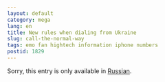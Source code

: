 ```yaml
---
layout: default
category: mega
lang: en
title: New rules when dialing from Ukraine
slug: call-the-normal-way
tags: emo fan hightech information iphone numbers 
postid: 1829
---
```

<p>Sorry, this entry is only available in <a href="http://mega.genn.org/export/getposts.php">Russian</a>.</p>